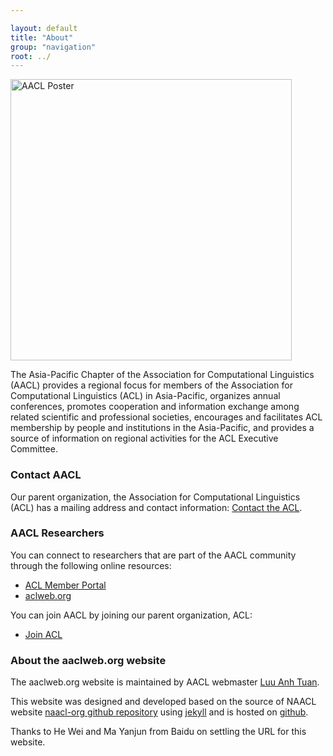 ```yaml
---

layout: default
title: "About"
group: "navigation"
root: ../
---
```



<p>
<img width="450px" height="auto" src="{{ site.baseurl }}/images/asia-pacific.jpg" alt="AACL Poster">

</p>


The Asia-Pacific Chapter of the Association for Computational Linguistics (AACL) provides a regional focus for members of the Association for Computational Linguistics (ACL) in Asia-Pacific, organizes annual conferences, promotes cooperation and information exchange among related scientific and professional societies, encourages and facilitates ACL membership by people and institutions in the Asia-Pacific, and provides a source of information on regional activities for the ACL Executive Committee.

### Contact AACL

<!-- You can contact the AACL Board by emailing <i>aacl-contact *at* aclweb dot org</i> -->

Our parent organization, the Association for Computational Linguistics (ACL) has a mailing address and contact information: <a href="http://www.aclweb.org/index.php?option=com_contact&Itemid=3">Contact the ACL</a>.

### AACL Researchers

You can connect to researchers that are part of the AACL community through the following online resources:

-   [ACL Member Portal](http://aclweb.org/portal/)
-   [aclweb.org](http://newsite.aclweb.org/)

You can join AACL by joining our parent organization, ACL:

-   [Join ACL](http://www.aclweb.org/portal/user/register)

 
### About the aaclweb.org website

The aaclweb.org website is maintained by AACL webmaster [Luu Anh Tuan](https://sites.google.com/site/tuanluu219/).

This website was designed and developed based on the source of NAACL website [naacl-org github repository](https://github.com/naacl-org/naacl-org.github.com) using [jekyll](http://jekyllrb.com/) and is hosted on [github](http://github.com).

Thanks to He Wei and Ma Yanjun from Baidu on settling the URL for this website.
